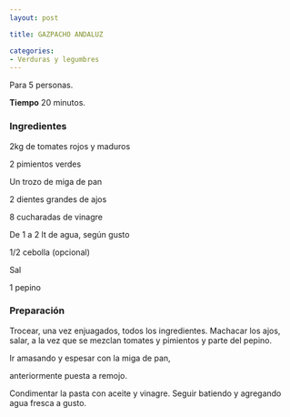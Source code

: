 ```yaml
---
layout: post

title: GAZPACHO ANDALUZ

categories:
- Verduras y legumbres
---
```

Para 5 personas.

<b>Tiempo</b> 20 minutos.

<h3>Ingredientes</h3>

2kg de tomates rojos y maduros

2 pimientos verdes

Un trozo de miga de pan

2 dientes grandes de ajos

8 cucharadas de vinagre

De 1 a 2 lt de agua, según gusto

1/2 cebolla (opcional)

Sal

1 pepino

<h3>Preparación</h3>

Trocear, una vez enjuagados, todos los ingredientes. Machacar los ajos, salar, a la vez que se mezclan tomates y pimientos y parte del pepino.

Ir amasando y espesar con la miga de pan,

anteriormente puesta a remojo.

Condimentar la pasta con aceite y vinagre. Seguir batiendo y agregando agua fresca a gusto.

